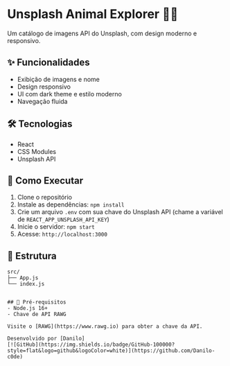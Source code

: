 # Unsplash Animal Explorer 🦁📸

Um catálogo de imagens API do Unsplash, com design moderno e responsivo.

## ✨ Funcionalidades
- Exibição de imagens e nome
- Design responsivo
- UI com dark theme e estilo moderno
- Navegação fluida

## 🛠 Tecnologias
- React
- CSS Modules
- Unsplash API

## 🚀 Como Executar
1. Clone o repositório
2. Instale as dependências: `npm install`
3. Crie um arquivo `.env` com sua chave do Unsplash API (chame a variável de `REACT_APP_UNSPLASH_API_KEY`)
4. Inicie o servidor: `npm start`
5. Acesse: `http://localhost:3000`

## 📂 Estrutura

```
src/
├── App.js
└── index.js


## 📌 Pré-requisitos
- Node.js 16+
- Chave de API RAWG

Visite o [RAWG](https://www.rawg.io) para obter a chave da API.

Desenvolvido por [Danilo]  
[![GitHub](https://img.shields.io/badge/GitHub-100000?style=flat&logo=github&logoColor=white)](https://github.com/Danilo-c0de)
